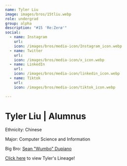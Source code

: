 ```yaml
---
name: Tyler Liu
image: images/bros/15tliu.webp
role: undergrad
group: alpha
description: "#15 'Re:Zerø'"
social: 
  - name: Instagram
    url: 
    icon: /images/bros/media-icon/Instagram_icon.webp
  - name: Twitter
    url:
    icon: /images/bros/media-icon/x_icon.webp
  - name: LinkedIn
    url: 
    icon: /images/bros/media-icon/linkedin_icon.webp
  - name: Tiktok
    url: 
    icon: /images/bros/media-icon/tiktok_icon.webp
            
---
```


# Tyler Liu | Alumnus
Ethnicity: Chinese

Major: Computer Science and Information

Big Bro: [Sean "Wumbo" Dupiano](03sdupiano)

[Click here](/ujis/) to view Tyler's Lineage!
